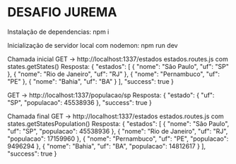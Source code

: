 # DESAFIO JUREMA

Instalação de dependencias:
    npm i

Inicialização de servidor local com nodemon:
    npm run dev

Chamada inicial GET -> http://localhost:1337/estados
    estados.routes.js com states.getStates()
        Resposta:
        {
            "estados": [
                {
                    "nome": "São Paulo",
                    "uf": "SP"
                },
                {
                    "nome": "Rio de Janeiro",
                    "uf": "RJ"
                },
                {
                    "nome": "Pernambuco",
                    "uf": "PE"
                },
                {
                    "nome": "Bahia",
                    "uf": "BA"
                }
            ],
            "success": true
        }

GET -> http://localhost:1337/populacao/sp
    Resposta:
    {
        "estado": {
            "uf": "SP",
            "populacao": 45538936
        },
        "success": true
    }

Chamada final GET -> http://localhost:1337/estados
    estados.routes.js com states.getStatesPopulation()
        Resposta:
        {
            "estados": [
                {
                    "nome": "São Paulo",
                    "uf": "SP",
                    "populacao": 45538936
                },
                {
                    "nome": "Rio de Janeiro",
                    "uf": "RJ",
                    "populacao": 17159960
                },
                {
                    "nome": "Pernambuco",
                    "uf": "PE",
                    "populacao": 9496294
                },
                {
                    "nome": "Bahia",
                    "uf": "BA",
                    "populacao": 14812617
                }
            ],
            "success": true
        }

